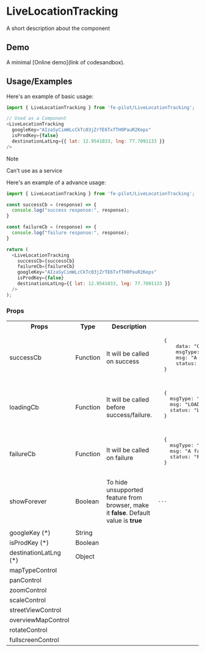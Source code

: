 # LiveLocationTracking

  A short description about the component


  ## Demo

  A minimal [Online demo](link of codesandbox).


  ## Usage/Examples

  Here's an example of basic usage:
  ```javascript
  import { LiveLocationTracking } from 'fe-pilot/LiveLocationTracking';

// Used as a Component
  <LiveLocationTracking
    googleKey="AIzaSyCimWLcCkTc03jZrTE6TxfTH0PauR2Keps"
    isProdKey={false}
    destinationLatLng={{ lat: 12.9541033, lng: 77.7091133 }}
  />
  ```
> [!Note]
> Can't use as a service


  Here's an example of a advance usage:

  ```javascript
  import { LiveLocationTracking } from 'fe-pilot/LiveLocationTracking';

  const successCb = (response) => {
    console.log("success response:", response);
  }

  const failureCb = (response) => {
    console.log("failure response:", response);
  }

  return (
    <LiveLocationTracking
      successCb={successCb}
      failureCb={failureCb}
      googleKey="AIzaSyCimWLcCkTc03jZrTE6TxfTH0PauR2Keps"
      isProdKey={false}
      destinationLatLng={{ lat: 12.9541033, lng: 77.7091133 }}
    />
  );

  ```

  ### Props

  <table>
    <tr>
      <th>
        Props
      </th>
      <th>
        Type
      </th>
      <th>
        Description
      </th>
      <th>
        Response
      </th>
    </tr>
    <tr>
      <td>
          successCb
      </td>
      <td>Function</td>
      <td> It will be called on success</td>
      <td>
        <pre>
  {
      data: "Can be array/object/string/number",
      msgType: "SUCCESSFUL",
      msg: "A success msg",
      status: "SUCCESS"
  }
        </pre>
      </td>
    </tr>
    <tr>
      <td>
          loadingCb
      </td>
      <td>Function</td>
      <td>
        It will be called before success/failure.
      </td>
      <td>
        <pre>
  {
    msgType: "LOADING",
    msg: "LOADING...",
    status: "LOADING"
  }
  </pre>
      </td>
    </tr>
    <tr>
      <td>
          failureCb
      </td>
      <td>Function</td>
      <td>
        It will be called on failure
      </td>
      <td>
         <pre>
  {
    msgType: "ERROR",
    msg: "A failed msg",
    status: "FAILURE"
  }
         </pre>
      </td>
    </tr>
     <tr>
      <td>
          showForever
      </td>
       <td>Boolean</td>
      <td>To hide unsupported feature from browser, make it <b>false</b>. Default value is <b>true</b></td>
      <td> <pre>---</pre> </td>
    </tr>
    <tr>
      <td></td>
      <td></td>
      <td></td>
      <td></td>
    </tr>
     <tr>
      <td>googleKey (*)</td>
      <td>String</td>
      <td></td>
      <td></td>
    </tr>
     <tr>
      <td>isProdKey (*)</td>
      <td>Boolean</td>
      <td></td>
      <td></td>
    </tr>
     <tr>
      <td>destinationLatLng (*)</td>
      <td>Object</td>
      <td></td>
      <td></td>
    </tr>
    <tr>
      <td>mapTypeControl</td>
      <td></td>
      <td></td>
      <td></td>
    </tr>
     <tr>
      <td>panControl</td>
      <td></td>
      <td></td>
      <td></td>
    </tr>
     <tr>
      <td>zoomControl</td>
      <td></td>
      <td></td>
      <td></td>
    </tr>
     <tr>
      <td>scaleControl</td>
      <td></td>
      <td></td>
      <td></td>
    </tr>
     <tr>
      <td>streetViewControl</td>
      <td></td>
      <td></td>
      <td></td>
    </tr>
     <tr>
      <td>overviewMapControl</td>
      <td></td>
      <td></td>
      <td></td>
    </tr>
     <tr>
      <td>rotateControl</td>
      <td></td>
      <td></td>
      <td></td>
    </tr>
    <tr>
      <td>fullscreenControl</td>
      <td></td>
      <td></td>
      <td></td>
    </tr>
  </table>





